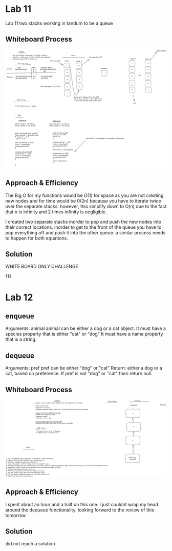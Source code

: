 # Lab 11
Lab 11 two stacks working in tandum to be a queue

## Whiteboard Process
![codeChallenge11PseudoCode.png](images%2FcodeChallenge11PseudoCode.png)

## Approach & Efficiency
The Big O for my functions would be O(1) for space as you are not  creating new nodes
and for time would be 0(2n) because you have to iterate twice over the separate stacks. however, this simplify down to O(n)
due to the fact that n is infinity and 2 times infinity is negligible.

I created two separate stacks inorder to pop and push the new nodes into their correct locations. inorder to get to the front of the queue
you have to pop everything off and push it into the other queue. a similar process needs to happen for both equations.

## Solution
<!-- Show how to run your code, and examples of it in action -->
WHITE BOARD ONLY CHALLENGE


111


# Lab 12
## enqueue
Arguments: animal
animal can be either a dog or a cat object.
It must have a species property that is either "cat" or "dog"
It must have a name property that is a string.
## dequeue
Arguments: pref
pref can be either "dog" or "cat"
Return: either a dog or a cat, based on preference.
If pref is not "dog" or "cat" then return null.
## Whiteboard Process
<!-- Embedded whiteboard image -->
![code challange 12.png](images%2Fcode%20challange%2012.png)
## Approach & Efficiency
<!-- What approach did you take? Why? What is the Big O space/time for this approach? -->
I spent about an hour and a half on this one. I just couldnt wrap my head around the dequeue functionality. looking forward to the review of this tomorrow
## Solution
<!-- Show how to run your code, and examples of it in action -->
did not reach a solution
